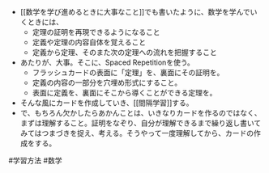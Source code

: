 - [[数学を学び進めるときに大事なこと]]でも書いたように、数学を学んでいくときには、
	- 定理の証明を再現できるようになること
	- 定義や定理の内容自体を覚えること
	- 定義から定理、そのまた次の定理への流れを把握すること
- あたりが、大事。そこに、Spaced Repetitionを使う。
	- フラッシュカードの表面に「定理」を、裏面にその証明を。
	- 定義の内容の一部分を穴埋め形式にすること。
	- 表面に定義を、裏面にそこから導くことができる定理を。
- そんな風にカードを作成していき、[[間隔学習]]する。
- で、もちろん欠かしたらあかんことは、いきなりカードを作るのではなく、まずは理解すること。証明をなぞり、自分が理解できるまで繰り返し書いてみてはつまづきを捉え、考える。そうやって一度理解してから、カードの作成をする。

#学習方法 #数学 